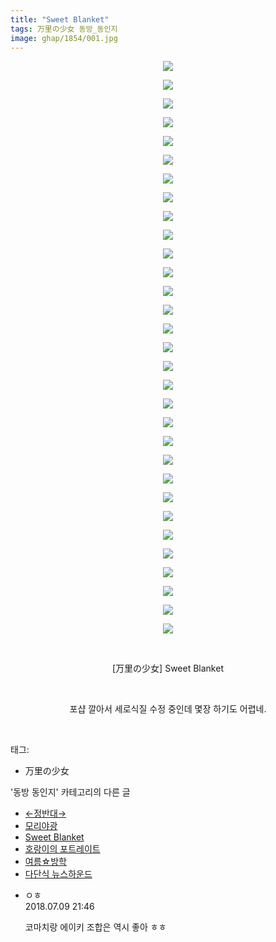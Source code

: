 ```yaml
---
title: "Sweet Blanket"
tags: 万里の少女 동방_동인지
image: ghap/1854/001.jpg
---
```

<div class="article">
<p><span style="color: rgb(0, 0, 0);"></span></p>
<p style="text-align: center; clear: none; float: none;"><img src="{{ site.nasurl }}/ghap/1854/001.jpg"/></p>
<p style="text-align: center; clear: none; float: none;"><img src="{{ site.nasurl }}/ghap/1854/002.jpg"/></p>
<p style="text-align: center; clear: none; float: none;"><img src="{{ site.nasurl }}/ghap/1854/003.jpg"/></p>
<p style="text-align: center; clear: none; float: none;"><img src="{{ site.nasurl }}/ghap/1854/004.jpg"/></p>
<p style="text-align: center; clear: none; float: none;"><img src="{{ site.nasurl }}/ghap/1854/005.jpg"/></p>
<p style="text-align: center; clear: none; float: none;"><img src="{{ site.nasurl }}/ghap/1854/006.jpg"/></p>
<p style="text-align: center; clear: none; float: none;"><img src="{{ site.nasurl }}/ghap/1854/007.jpg"/></p>
<p style="text-align: center; clear: none; float: none;"><img src="{{ site.nasurl }}/ghap/1854/008.jpg"/></p>
<p style="text-align: center; clear: none; float: none;"><img src="{{ site.nasurl }}/ghap/1854/009.jpg"/></p>
<p style="text-align: center; clear: none; float: none;"><img src="{{ site.nasurl }}/ghap/1854/010.jpg"/></p>
<p style="text-align: center; clear: none; float: none;"><img src="{{ site.nasurl }}/ghap/1854/011.jpg"/></p>
<p style="text-align: center; clear: none; float: none;"><img src="{{ site.nasurl }}/ghap/1854/012.jpg"/></p>
<p style="text-align: center; clear: none; float: none;"><img src="{{ site.nasurl }}/ghap/1854/013.jpg"/></p>
<p style="text-align: center; clear: none; float: none;"><img src="{{ site.nasurl }}/ghap/1854/014.jpg"/></p>
<p style="text-align: center; clear: none; float: none;"><img src="{{ site.nasurl }}/ghap/1854/015.jpg"/></p>
<p style="text-align: center; clear: none; float: none;"><img src="{{ site.nasurl }}/ghap/1854/016.jpg"/></p>
<p style="text-align: center; clear: none; float: none;"><img src="{{ site.nasurl }}/ghap/1854/017.jpg"/></p>
<p style="text-align: center; clear: none; float: none;"><img src="{{ site.nasurl }}/ghap/1854/018.jpg"/></p>
<p style="text-align: center; clear: none; float: none;"><img src="{{ site.nasurl }}/ghap/1854/019.jpg"/></p>
<p style="text-align: center; clear: none; float: none;"><img src="{{ site.nasurl }}/ghap/1854/020.jpg"/></p>
<p style="text-align: center; clear: none; float: none;"><img src="{{ site.nasurl }}/ghap/1854/021.jpg"/></p>
<p style="text-align: center; clear: none; float: none;"><img src="{{ site.nasurl }}/ghap/1854/022.jpg"/></p>
<p style="text-align: center; clear: none; float: none;"><img src="{{ site.nasurl }}/ghap/1854/023.jpg"/></p>
<p style="text-align: center; clear: none; float: none;"><img src="{{ site.nasurl }}/ghap/1854/024.jpg"/></p>
<p style="text-align: center; clear: none; float: none;"><img src="{{ site.nasurl }}/ghap/1854/025.jpg"/></p>
<p style="text-align: center; clear: none; float: none;"><img src="{{ site.nasurl }}/ghap/1854/026.jpg"/></p>
<p style="text-align: center; clear: none; float: none;"><img src="{{ site.nasurl }}/ghap/1854/027.jpg"/></p>
<p style="text-align: center; clear: none; float: none;"><img src="{{ site.nasurl }}/ghap/1854/028.jpg"/></p>
<p style="text-align: center; clear: none; float: none;"><img src="{{ site.nasurl }}/ghap/1854/029.jpg"/></p>
<p style="text-align: center; clear: none; float: none;"><img src="{{ site.nasurl }}/ghap/1854/030.jpg"/></p>
<p style="text-align: center; clear: none; float: none;"><img src="{{ site.nasurl }}/ghap/1854/031.jpg"/></p>
<p style="text-align: center; clear: none; float: none;"><br/></p>
<p style="text-align: center; clear: none; float: none;">[万里の少女] Sweet Blanket</p>
<p style="text-align: center; clear: none; float: none;"><br/></p>
<p style="text-align: center; clear: none; float: none;">포샵 깔아서 세로식질 수정 중인데 몇장 하기도 어렵네.</p>
<p><span style="color: rgb(0, 0, 0);"></span><br/></p>
</div><div class="tagTrail">
<p>태그: </p>
<ul>
<li>万里の少女</li>
</ul>
</div><div class="another">
<p>'동방 동인지' 카테고리의 다른 글</p>
<ul>
<li><a href="/2016-08-26-ghap_1856">←정반대→</a></li>
<li><a href="/2016-08-26-ghap_1855">모리야광</a></li>
<li><a href="/2016-08-26-ghap_1854">Sweet Blanket</a></li>
<li><a href="/2016-08-26-ghap_1853">호랑이의 포트레이트</a></li>
<li><a href="/2016-08-26-ghap_1852">여름☆방학</a></li>
<li><a href="/2016-08-26-ghap_1851">다단식 뉴스하운드</a></li>
</ul>
</div><div class="cb_module cb_fluid">
<div class="cb_wrt cb_profile">
<div class="comment">
<ul>
<li class="cb_thumb_off" id="comment15282872">
<div class="cb_comment_area">
<div class="cb_info_area">
<div class="cb_section">
<span class="cb_nick_name">ㅇㅎ</span>
</div>
<div class="cb_section">
<span class="cb_date">2018.07.09 21:46 </span>
</div>
</div>
<div class="cb_dsc_comment">
<p class="cb_dsc">
											코마치랑 에이키 조합은 역시 좋아 ㅎㅎ
										</p>
</div>
</div></li>
</ul>
</div>
</div><!-- commentList close -->
</div>
<br/>
<p id="refer"></p>
<br/>
